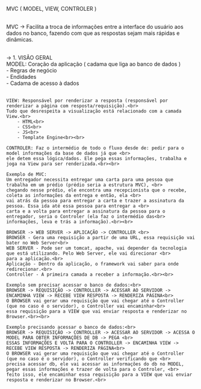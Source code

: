 MVC ( MODEL, VIEW, CONTROLER )<br><br>

MVC -> Facilita a troca de informações entre a interface do usuário aos dados no banco, fazendo com que as respostas sejam mais rápidas e dinâmicas.<br><br>

-> 1. VISÃO GERAL<br>
	MODEL: Coração da aplicação ( cadama que liga ao banco de dados )<br>
		- Regras de negócio<br>
		- Endidades<br>
		- Cadama de acesso à dados<br><br>
	
	VIEW: Responsável por renderizar a resposta (responsável por renderizar a página com resposta/requisição).<br>
	Tudo que desrespeita a visualização está relacionado com a camada View.<br>
		- HTML<br>
		- CSS<br>
		- JS<br>
		- Template Engine<br><br>	
	
	CONTROLER: Faz o intermédio de todo o fluxo desde de: pedir para o model informações da base de dados já que <br>
	ele detem essa lógica/dados. Ele pega essas informações, trabalha e joga na View para ser renderizada.<br><br>
	
	Exemplo de MVC:
	Um entregador necessita entregar uma carta para uma pessoa que trabalha em um prédio (prédio seria a estrutura MVC), <br>
	chegando nesse prédio, ele encontra uma recepcionista que o recebe, coleta as informações da entrega e então, ela <br>
	vai atrás da pessoa para entregar a carta e trazer a assinatura da pessoa. Essa ida até essa pessoa para entregar a <br>
	carta e a volta para entregar a assinatura da pessoa para o entregador, seria o Controler (ela faz o intermédio das<br>
	informações, leva e trás a informação).<br><br>
	
	BROWSER -> WEB SERVER -> APLICAÇÃO -> CONTROLLER <br>
	BROWSER - Gera uma requisição a partir de uma URL, essa requisição vai bater no Web Server<br>
	WEB SERVER - Pode ser um tomcat, apache, vai depender da tecnologia que está utilizando. Pelo Web Server, ele vai direcionar <br>
	para a aplicação.<br>
	Aplicação - Dentro da aplicação, o framework vai saber para onde redirecionar.<br>
	Controller - A primeira camada a receber a informação.<br><br>
	
	Exemplo sem precisar acessar o banco de dados:<br>
	BROWSER -> REQUISIÇÃO -> CONTROLLER -> ACESSAR AO SERVIDOR -> ENCAMINHA VIEW -> RECEBE VIEW RESPOSTA -> RENDERIZA PÁGINA<br>
	O BROWSER vai gerar uma requisição que vai chegar até o Controller (que no caso é o servidor), o Controller vai encaminhar<br>
	essa requisição para a VIEW que vai enviar resposta e renderizar no Browser.<br><br>
	
	Exemplo precisando acessar o banco de dados:<br>
	BROWSER -> REQUISIÇÃO -> CONTROLLER -> ACESSAR AO SERVIDOR -> ACESSA O MODEL PARA OBTER INFORMAÇÕES DE DB -> PEGA <br>
	ESSAS INFORMAÇÕES E VOLTA PARA O CONTROLLER -> ENCAMINHA VIEW -> RECEBE VIEW RESPOSTA -> RENDERIZA PÁGINA<br>
	O BROWSER vai gerar uma requisição que vai chegar até o Controller (que no caso é o servidor), o Controller verificando que <br>
	precisa acessar db, ele vai acessar as informações do db no MODEL, pegar essas informações e trazer de volta para o Controler, <br>
	feito isso, ele encaminhar essa requisição para a VIEW que vai enviar resposta e renderizar no Browser.<br>
